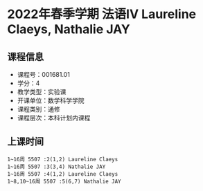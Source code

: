 # 2022年春季学期 法语Ⅳ Laureline Claeys, Nathalie JAY






## 课程信息

- 课程号：001681.01
- 学分：4
- 教学类型：实验课
- 开课单位：数学科学学院
- 课程类别：通修
- 课程层次：本科计划内课程

## 上课时间

```
1~16周 5507 :2(1,2) Laureline Claeys
1~16周 5507 :3(3,4) Nathalie JAY
1~16周 5507 :4(1,2) Laureline Claeys
1~8,10~16周 5507 :5(6,7) Nathalie JAY
```

